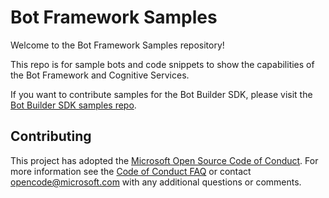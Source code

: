 # Bot Framework Samples
Welcome to the Bot Framework Samples repository!

This repo is for sample bots and code snippets to show the capabilities of the Bot Framework and Cognitive Services.

If you want to contribute samples for the Bot Builder SDK, please visit the [Bot Builder SDK samples repo](https://github.com/Microsoft/BotBuilder-Samples).

## Contributing

This project has adopted the [Microsoft Open Source Code of Conduct](https://opensource.microsoft.com/codeofconduct/). For more information see the [Code of Conduct FAQ](https://opensource.microsoft.com/codeofconduct/faq/) or contact [opencode@microsoft.com](mailto:opencode@microsoft.com) with any additional questions or comments.
